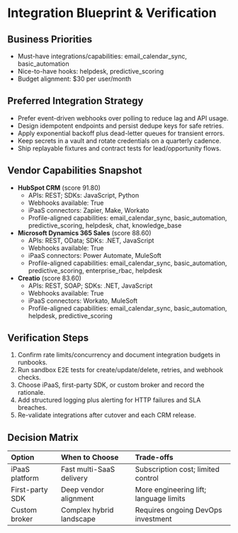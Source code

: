 # Integration Blueprint & Verification

## Business Priorities
- Must-have integrations/capabilities: email_calendar_sync, basic_automation
- Nice-to-have hooks: helpdesk, predictive_scoring
- Budget alignment: $30 per user/month

## Preferred Integration Strategy
- Prefer event-driven webhooks over polling to reduce lag and API usage.
- Design idempotent endpoints and persist dedupe keys for safe retries.
- Apply exponential backoff plus dead-letter queues for transient errors.
- Keep secrets in a vault and rotate credentials on a quarterly cadence.
- Ship replayable fixtures and contract tests for lead/opportunity flows.

## Vendor Capabilities Snapshot

- **HubSpot CRM** (score 91.80)
  - APIs: REST; SDKs: JavaScript, Python
  - Webhooks available: True
  - iPaaS connectors: Zapier, Make, Workato
  - Profile-aligned capabilities: email_calendar_sync, basic_automation, predictive_scoring, helpdesk, chat, knowledge_base
- **Microsoft Dynamics 365 Sales** (score 88.60)
  - APIs: REST, OData; SDKs: .NET, JavaScript
  - Webhooks available: True
  - iPaaS connectors: Power Automate, MuleSoft
  - Profile-aligned capabilities: email_calendar_sync, basic_automation, predictive_scoring, enterprise_rbac, helpdesk
- **Creatio** (score 83.60)
  - APIs: REST, SOAP; SDKs: .NET, JavaScript
  - Webhooks available: True
  - iPaaS connectors: Workato, MuleSoft
  - Profile-aligned capabilities: email_calendar_sync, basic_automation, helpdesk, predictive_scoring

## Verification Steps
1. Confirm rate limits/concurrency and document integration budgets in runbooks.
2. Run sandbox E2E tests for create/update/delete, retries, and webhook checks.
3. Choose iPaaS, first-party SDK, or custom broker and record the rationale.
4. Add structured logging plus alerting for HTTP failures and SLA breaches.
5. Re-validate integrations after cutover and each CRM release.

## Decision Matrix
| Option | When to Choose | Trade-offs |
| :----- | :------------- | :--------- |
| iPaaS platform | Fast multi-SaaS delivery | Subscription cost; limited control |
| First-party SDK | Deep vendor alignment | More engineering lift; language limits |
| Custom broker | Complex hybrid landscape | Requires ongoing DevOps investment |
